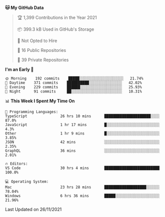 <!--START_SECTION:waka-->
**🐱 My GitHub Data** 

> 🏆 1,399 Contributions in the Year 2021
 > 
> 📦 399.3 kB Used in GitHub's Storage 
 > 
> 🚫 Not Opted to Hire
 > 
> 📜 16 Public Repositories 
 > 
> 🔑 39 Private Repositories  
 > 
**I'm an Early 🐤** 

```text
🌞 Morning    192 commits    █████░░░░░░░░░░░░░░░░░░░░   21.74% 
🌆 Daytime    371 commits    ██████████░░░░░░░░░░░░░░░   42.02% 
🌃 Evening    229 commits    ██████░░░░░░░░░░░░░░░░░░░   25.93% 
🌙 Night      91 commits     ██░░░░░░░░░░░░░░░░░░░░░░░   10.31%

```


📊 **This Week I Spent My Time On** 

```text
💬 Programming Languages: 
TypeScript               26 hrs 10 mins      █████████████████████░░░░   87.0% 
JavaScript               1 hr 17 mins        █░░░░░░░░░░░░░░░░░░░░░░░░   4.3% 
Other                    1 hr 9 mins         █░░░░░░░░░░░░░░░░░░░░░░░░   3.85% 
JSON                     42 mins             ░░░░░░░░░░░░░░░░░░░░░░░░░   2.35% 
GraphQL                  36 mins             ░░░░░░░░░░░░░░░░░░░░░░░░░   2.01%

🔥 Editors: 
VS Code                  30 hrs 4 mins       █████████████████████████   100.0%

💻 Operating System: 
Mac                      23 hrs 28 mins      ███████████████████░░░░░░   78.04% 
Windows                  6 hrs 36 mins       █████░░░░░░░░░░░░░░░░░░░░   21.96%

```


 Last Updated on 26/11/2021
<!--END_SECTION:waka-->

